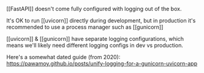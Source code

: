 ---
---

[[FastAPI]] doesn't come fully configured with logging out of the box.

It's OK to run [[uvicorn]] directly during development, but in production it's recommended to use a process manager such as [[gunicorn]]

[[uvicorn]] & [[gunicorn]] have separate logging configurations, which means we'll likely need different logging configs in dev vs production.

Here's a somewhat dated guide (from 2020): https://pawamoy.github.io/posts/unify-logging-for-a-gunicorn-uvicorn-app
